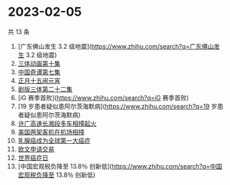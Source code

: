 # 2023-02-05

共 13 条

<!-- BEGIN ZHIHUSEARCH -->
<!-- 最后更新时间 Sun Feb 05 2023 22:07:57 GMT+0800 (China Standard Time) -->
1. [广东佛山发生 3.2 级地震](https://www.zhihu.com/search?q=广东佛山发生 3.2 级地震)
1. [三体动画第十集](https://www.zhihu.com/search?q=三体动画第十集)
1. [中国奇谭第七集](https://www.zhihu.com/search?q=中国奇谭第七集)
1. [正月十五闹元宵](https://www.zhihu.com/search?q=正月十五闹元宵)
1. [剧版三体第二十二集](https://www.zhihu.com/search?q=剧版三体第二十二集)
1. [iG 赛季首败](https://www.zhihu.com/search?q=iG 赛季首败)
1. [19 岁患者疑似患阿尔茨海默病](https://www.zhihu.com/search?q=19 岁患者疑似患阿尔茨海默病)
1. [许广高速长湘段多车相撞起火](https://www.zhihu.com/search?q=许广高速长湘段多车相撞起火)
1. [美国两架客机在机场相撞](https://www.zhihu.com/search?q=美国两架客机在机场相撞)
1. [乳腺癌成为全球第一大癌症](https://www.zhihu.com/search?q=乳腺癌成为全球第一大癌症)
1. [欧文申请交易](https://www.zhihu.com/search?q=欧文申请交易)
1. [世界癌症日](https://www.zhihu.com/search?q=世界癌症日)
1. [中国宏观税负降至 13.8％ 创新低](https://www.zhihu.com/search?q=中国宏观税负降至 13.8％ 创新低)
<!-- END ZHIHUSEARCH -->
